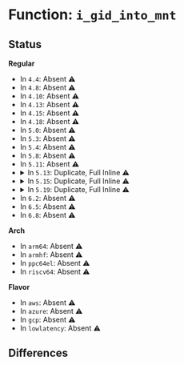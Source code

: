 # Function: <code>i_gid_into_mnt</code>

## Status
<b>Regular</b>
<ul>
<li>
In <code>4.4</code>: Absent ⚠️
</li>
<li>
In <code>4.8</code>: Absent ⚠️
</li>
<li>
In <code>4.10</code>: Absent ⚠️
</li>
<li>
In <code>4.13</code>: Absent ⚠️
</li>
<li>
In <code>4.15</code>: Absent ⚠️
</li>
<li>
In <code>4.18</code>: Absent ⚠️
</li>
<li>
In <code>5.0</code>: Absent ⚠️
</li>
<li>
In <code>5.3</code>: Absent ⚠️
</li>
<li>
In <code>5.4</code>: Absent ⚠️
</li>
<li>
In <code>5.8</code>: Absent ⚠️
</li>
<li>
In <code>5.11</code>: Absent ⚠️
</li>
<li>
<details>
<summary>In <code>5.13</code>: Duplicate, Full Inline ⚠️</summary>

**Collision:** Static Duplication

**Inline:** Full

**Transformation:** False

**Instances:**

```
In kernel/capability.c (ffffffff810b11f7)
Location: include/linux/fs.h:1630
Inline: True
Inline callers:
  - kernel/capability.c:privileged_wrt_inode_uidgid
```
```
In fs/stat.c (ffffffff8132b504)
Location: include/linux/fs.h:1630
Inline: True
Inline callers:
  - fs/stat.c:generic_fillattr
```
```
In fs/exec.c (ffffffff8132f920)
Location: include/linux/fs.h:1630
Inline: True
Inline callers:
  - fs/exec.c:begin_new_exec
```
```
In fs/namei.c (ffffffff81337560)
Location: include/linux/fs.h:1630
Inline: True
Inline callers:
  - fs/namei.c:vfs_link
  - fs/namei.c:may_delete
  - fs/namei.c:may_delete
  - fs/namei.c:may_linkat
```
```
In fs/inode.c (ffffffff81346dbc)
Location: include/linux/fs.h:1630
Inline: True
Inline callers:
  - fs/inode.c:inode_init_owner
  - fs/inode.c:atime_needs_update
```
```
In fs/attr.c (ffffffff81349cf6)
Location: include/linux/fs.h:1630
Inline: True
Inline callers:
  - fs/attr.c:notify_change
  - fs/attr.c:setattr_copy
  - fs/attr.c:setattr_prepare
  - fs/attr.c:setattr_prepare
```
```
In fs/xattr.c (ffffffff81355ac0)
Location: include/linux/fs.h:1630
Inline: True
Inline callers:
  - fs/xattr.c:xattr_permission
```
```
In fs/posix_acl.c (ffffffff813bd97f)
Location: include/linux/fs.h:1630
Inline: True
Inline callers:
  - fs/posix_acl.c:posix_acl_update_mode
  - fs/posix_acl.c:posix_acl_permission
```
```
In fs/fat/file.c (ffffffff8147a072)
Location: include/linux/fs.h:1630
Inline: True
Inline callers:
  - fs/fat/file.c:fat_setattr
```
```
In fs/fuse/acl.c (ffffffff814a031b)
Location: include/linux/fs.h:1630
Inline: True
Inline callers:
  - fs/fuse/acl.c:fuse_set_acl
```
</details>
</li>
<li>
<details>
<summary>In <code>5.15</code>: Duplicate, Full Inline ⚠️</summary>

**Collision:** Static Duplication

**Inline:** Full

**Transformation:** False

**Instances:**

```
In kernel/capability.c (ffffffff810c32b7)
Location: include/linux/fs.h:1680
Inline: True
Inline callers:
  - kernel/capability.c:privileged_wrt_inode_uidgid
```
```
In fs/stat.c (ffffffff81378c76)
Location: include/linux/fs.h:1680
Inline: True
Inline callers:
  - fs/stat.c:generic_fillattr
```
```
In fs/exec.c (ffffffff8137d0d0)
Location: include/linux/fs.h:1680
Inline: True
Inline callers:
  - fs/exec.c:begin_new_exec
```
```
In fs/namei.c (ffffffff81384fc0)
Location: include/linux/fs.h:1680
Inline: True
Inline callers:
  - fs/namei.c:vfs_link
  - fs/namei.c:may_delete
  - fs/namei.c:may_delete
  - fs/namei.c:may_linkat
```
```
In fs/inode.c (ffffffff8139481c)
Location: include/linux/fs.h:1680
Inline: True
Inline callers:
  - fs/inode.c:inode_init_owner
  - fs/inode.c:atime_needs_update
```
```
In fs/attr.c (ffffffff81397bea)
Location: include/linux/fs.h:1680
Inline: True
Inline callers:
  - fs/attr.c:notify_change
  - fs/attr.c:setattr_copy
  - fs/attr.c:setattr_prepare
  - fs/attr.c:setattr_prepare
```
```
In fs/xattr.c (ffffffff813a3ee0)
Location: include/linux/fs.h:1680
Inline: True
Inline callers:
  - fs/xattr.c:xattr_permission
```
```
In fs/posix_acl.c (ffffffff8140d73f)
Location: include/linux/fs.h:1680
Inline: True
Inline callers:
  - fs/posix_acl.c:posix_acl_update_mode
  - fs/posix_acl.c:posix_acl_permission
```
```
In fs/fat/file.c (ffffffff814d1702)
Location: include/linux/fs.h:1680
Inline: True
Inline callers:
  - fs/fat/file.c:fat_setattr
```
```
In fs/fuse/acl.c (ffffffff814f833b)
Location: include/linux/fs.h:1680
Inline: True
Inline callers:
  - fs/fuse/acl.c:fuse_set_acl
```
</details>
</li>
<li>
<details>
<summary>In <code>5.19</code>: Duplicate, Full Inline ⚠️</summary>

**Collision:** Static Duplication

**Inline:** Full

**Transformation:** False

**Instances:**

```
In kernel/capability.c (ffffffff810da7bf)
Location: include/linux/fs.h:1620
Inline: True
Inline callers:
  - kernel/capability.c:privileged_wrt_inode_uidgid
```
```
In fs/stat.c (ffffffff813f806f)
Location: include/linux/fs.h:1620
Inline: True
Inline callers:
  - fs/stat.c:generic_fillattr
```
```
In fs/exec.c (ffffffff813f9df5)
Location: include/linux/fs.h:1620
Inline: True
Inline callers:
  - fs/exec.c:bprm_fill_uid
```
```
In fs/namei.c (ffffffff8140317e)
Location: include/linux/fs.h:1620
Inline: True
Inline callers:
  - fs/namei.c:vfs_link
  - fs/namei.c:may_delete
  - fs/namei.c:may_delete
  - fs/namei.c:may_linkat
```
```
In fs/inode.c (ffffffff814169ec)
Location: include/linux/fs.h:1620
Inline: True
Inline callers:
  - fs/inode.c:inode_init_owner
  - fs/inode.c:atime_needs_update
```
```
In fs/attr.c (ffffffff81419bbb)
Location: include/linux/fs.h:1620
Inline: True
Inline callers:
  - fs/attr.c:notify_change
  - fs/attr.c:setattr_copy
  - fs/attr.c:setattr_prepare
  - fs/attr.c:setattr_prepare
```
```
In fs/xattr.c (ffffffff81427d93)
Location: include/linux/fs.h:1620
Inline: True
Inline callers:
  - fs/xattr.c:xattr_permission
```
```
In fs/posix_acl.c (ffffffff81482cc8)
Location: include/linux/fs.h:1620
Inline: True
Inline callers:
  - fs/posix_acl.c:posix_acl_update_mode
  - fs/posix_acl.c:posix_acl_permission
```
```
In fs/fat/file.c (ffffffff8155e383)
Location: include/linux/fs.h:1620
Inline: True
Inline callers:
  - fs/fat/file.c:fat_setattr
```
```
In fs/fuse/acl.c (ffffffff815883de)
Location: include/linux/fs.h:1620
Inline: True
Inline callers:
  - fs/fuse/acl.c:fuse_set_acl
```
```
In security/integrity/ima/ima_policy.c (ffffffff81642e51)
Location: include/linux/fs.h:1620
Inline: True
Inline callers:
  - security/integrity/ima/ima_policy.c:ima_match_rules
```
</details>
</li>
<li>
In <code>6.2</code>: Absent ⚠️
</li>
<li>
In <code>6.5</code>: Absent ⚠️
</li>
<li>
In <code>6.8</code>: Absent ⚠️
</li>
</ul>
<b>Arch</b>
<ul>
<li>
In <code>arm64</code>: Absent ⚠️
</li>
<li>
In <code>armhf</code>: Absent ⚠️
</li>
<li>
In <code>ppc64el</code>: Absent ⚠️
</li>
<li>
In <code>riscv64</code>: Absent ⚠️
</li>
</ul>
<b>Flavor</b>
<ul>
<li>
In <code>aws</code>: Absent ⚠️
</li>
<li>
In <code>azure</code>: Absent ⚠️
</li>
<li>
In <code>gcp</code>: Absent ⚠️
</li>
<li>
In <code>lowlatency</code>: Absent ⚠️
</li>
</ul>

## Differences
